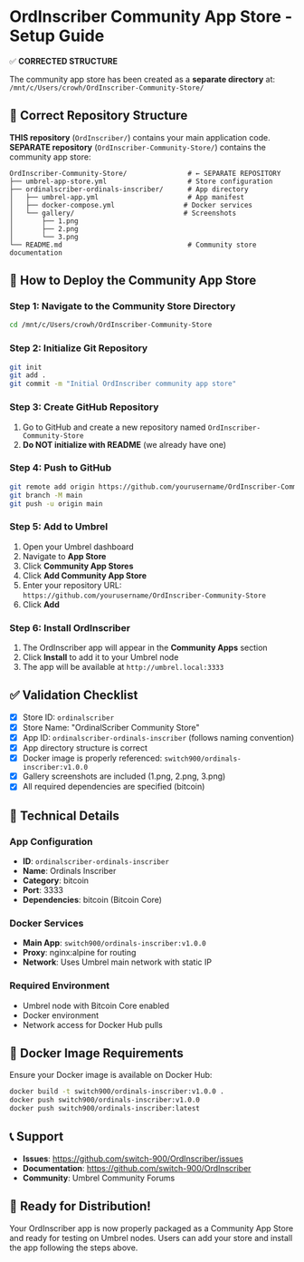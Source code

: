 # OrdInscriber Community App Store - Setup Guide

✅ **CORRECTED STRUCTURE** 

The community app store has been created as a **separate directory** at:
`/mnt/c/Users/crowh/OrdInscriber-Community-Store/`

## 📁 Correct Repository Structure

**THIS repository** (`OrdInscriber/`) contains your main application code.
**SEPARATE repository** (`OrdInscriber-Community-Store/`) contains the community app store:

```
OrdInscriber-Community-Store/               # ← SEPARATE REPOSITORY
├── umbrel-app-store.yml                    # Store configuration
├── ordinalscriber-ordinals-inscriber/      # App directory
│   ├── umbrel-app.yml                      # App manifest
│   ├── docker-compose.yml                 # Docker services
│   └── gallery/                           # Screenshots
│       ├── 1.png
│       ├── 2.png
│       └── 3.png
└── README.md                               # Community store documentation
```

## 🚀 How to Deploy the Community App Store

### Step 1: Navigate to the Community Store Directory
```bash
cd /mnt/c/Users/crowh/OrdInscriber-Community-Store
```

### Step 2: Initialize Git Repository
```bash
git init
git add .
git commit -m "Initial OrdInscriber community app store"
```

### Step 3: Create GitHub Repository
1. Go to GitHub and create a new repository named `OrdInscriber-Community-Store`
2. **Do NOT initialize with README** (we already have one)

### Step 4: Push to GitHub
```bash
git remote add origin https://github.com/yourusername/OrdInscriber-Community-Store.git
git branch -M main
git push -u origin main
```

### Step 5: Add to Umbrel
1. Open your Umbrel dashboard
2. Navigate to **App Store**
3. Click **Community App Stores** 
4. Click **Add Community App Store**
5. Enter your repository URL: `https://github.com/yourusername/OrdInscriber-Community-Store`
6. Click **Add**

### Step 6: Install OrdInscriber
1. The OrdInscriber app will appear in the **Community Apps** section
2. Click **Install** to add it to your Umbrel node
3. The app will be available at `http://umbrel.local:3333`

## ✅ Validation Checklist

- [x] Store ID: `ordinalscriber`
- [x] Store Name: "OrdinalScriber Community Store"
- [x] App ID: `ordinalscriber-ordinals-inscriber` (follows naming convention)
- [x] App directory structure is correct
- [x] Docker image is properly referenced: `switch900/ordinals-inscriber:v1.0.0`
- [x] Gallery screenshots are included (1.png, 2.png, 3.png)
- [x] All required dependencies are specified (bitcoin)

## 🔧 Technical Details

### App Configuration
- **ID**: `ordinalscriber-ordinals-inscriber`
- **Name**: Ordinals Inscriber
- **Category**: bitcoin
- **Port**: 3333
- **Dependencies**: bitcoin (Bitcoin Core)

### Docker Services
- **Main App**: `switch900/ordinals-inscriber:v1.0.0`
- **Proxy**: nginx:alpine for routing
- **Network**: Uses Umbrel main network with static IP

### Required Environment
- Umbrel node with Bitcoin Core enabled
- Docker environment
- Network access for Docker Hub pulls

## 🐳 Docker Image Requirements

Ensure your Docker image is available on Docker Hub:
```bash
docker build -t switch900/ordinals-inscriber:v1.0.0 .
docker push switch900/ordinals-inscriber:v1.0.0
docker push switch900/ordinals-inscriber:latest
```

## 📞 Support

- **Issues**: https://github.com/switch-900/OrdInscriber/issues
- **Documentation**: https://github.com/switch-900/OrdInscriber
- **Community**: Umbrel Community Forums

## 🎉 Ready for Distribution!

Your OrdInscriber app is now properly packaged as a Community App Store and ready for testing on Umbrel nodes. Users can add your store and install the app following the steps above.
